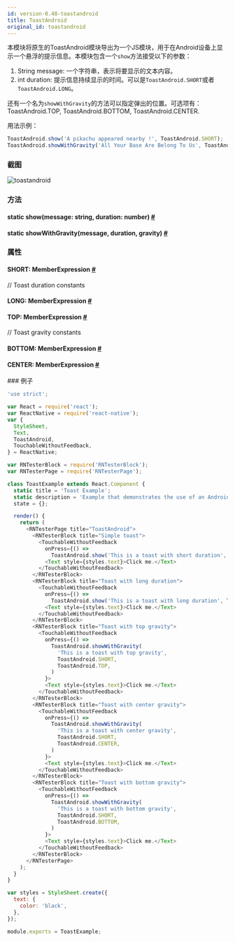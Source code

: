 ```yaml
---
id: version-0.48-toastandroid
title: ToastAndroid
original_id: toastandroid
---
```


本模块将原生的ToastAndroid模块导出为一个JS模块，用于在Android设备上显示一个悬浮的提示信息。本模块包含一个`show`方法接受以下的参数：

1. String message: 一个字符串，表示将要显示的文本内容。
2. int duration: 提示信息持续显示的时间。可以是`ToastAndroid.SHORT`或者`ToastAndroid.LONG`。

还有一个名为`showWithGravity`的方法可以指定弹出的位置。可选项有：ToastAndroid.TOP, ToastAndroid.BOTTOM, ToastAndroid.CENTER.

用法示例：  
```javascript
ToastAndroid.show('A pikachu appeared nearby !', ToastAndroid.SHORT);
ToastAndroid.showWithGravity('All Your Base Are Belong To Us', ToastAndroid.SHORT, ToastAndroid.CENTER);
```

### 截图
![toastandroid](/img/api/toastandroid.png)

### 方法


<div class="props">
	<div class="prop"><h4 class="propTitle"><a class="anchor" name="show"></a><span class="propType">static </span>show<span class="propType">(message: string, duration: number)</span> <a class="hash-link" href="#show">#</a></h4></div>
	<div class="prop"><h4 class="methodTitle"><a class="anchor" name="showwithgravity"></a><span class="methodType">static </span>showWithGravity<span class="methodType">(message, duration, gravity)</span> <a class="hash-link" href="#showwithgravity">#</a></h4></div>
</div>

### 属性

<div class="props"><div class="prop"><h4 class="propTitle"><a class="anchor" name="short"></a>SHORT<span class="propType">: MemberExpression</span> <a class="hash-link" href="#short">#</a></h4><div><p>// Toast duration constants</p></div></div><div class="prop"><h4 class="propTitle"><a class="anchor" name="long"></a>LONG<span class="propType">: MemberExpression</span> <a class="hash-link" href="#long">#</a></h4></div><div class="prop"><h4 class="propTitle"><a class="anchor" name="top"></a>TOP<span class="propType">: MemberExpression</span> <a class="hash-link" href="#top">#</a></h4><div><p>// Toast gravity constants</p></div></div><div class="prop"><h4 class="propTitle"><a class="anchor" name="bottom"></a>BOTTOM<span class="propType">: MemberExpression</span> <a class="hash-link" href="#bottom">#</a></h4></div><div class="prop"><h4 class="propTitle"><a class="anchor" name="center"></a>CENTER<span class="propType">: MemberExpression</span> <a class="hash-link" href="#center">#</a></h4></div></div>
### 例子

```javascript
'use strict';

var React = require('react');
var ReactNative = require('react-native');
var {
  StyleSheet,
  Text,
  ToastAndroid,
  TouchableWithoutFeedback,
} = ReactNative;

var RNTesterBlock = require('RNTesterBlock');
var RNTesterPage = require('RNTesterPage');

class ToastExample extends React.Component {
  static title = 'Toast Example';
  static description = 'Example that demonstrates the use of an Android Toast to provide feedback.';
  state = {};

  render() {
    return (
      <RNTesterPage title="ToastAndroid">
        <RNTesterBlock title="Simple toast">
          <TouchableWithoutFeedback
            onPress={() =>
              ToastAndroid.show('This is a toast with short duration', ToastAndroid.SHORT)}>
            <Text style={styles.text}>Click me.</Text>
          </TouchableWithoutFeedback>
        </RNTesterBlock>
        <RNTesterBlock title="Toast with long duration">
          <TouchableWithoutFeedback
            onPress={() =>
              ToastAndroid.show('This is a toast with long duration', ToastAndroid.LONG)}>
            <Text style={styles.text}>Click me.</Text>
          </TouchableWithoutFeedback>
        </RNTesterBlock>
        <RNTesterBlock title="Toast with top gravity">
          <TouchableWithoutFeedback
            onPress={() =>
              ToastAndroid.showWithGravity(
                'This is a toast with top gravity',
                ToastAndroid.SHORT,
                ToastAndroid.TOP,
              )
            }>
            <Text style={styles.text}>Click me.</Text>
          </TouchableWithoutFeedback>
        </RNTesterBlock>
        <RNTesterBlock title="Toast with center gravity">
          <TouchableWithoutFeedback
            onPress={() =>
              ToastAndroid.showWithGravity(
                'This is a toast with center gravity',
                ToastAndroid.SHORT,
                ToastAndroid.CENTER,
              )
            }>
            <Text style={styles.text}>Click me.</Text>
          </TouchableWithoutFeedback>
        </RNTesterBlock>
        <RNTesterBlock title="Toast with bottom gravity">
          <TouchableWithoutFeedback
            onPress={() =>
              ToastAndroid.showWithGravity(
                'This is a toast with bottom gravity',
                ToastAndroid.SHORT,
                ToastAndroid.BOTTOM,
              )
            }>
            <Text style={styles.text}>Click me.</Text>
          </TouchableWithoutFeedback>
        </RNTesterBlock>
      </RNTesterPage>
    );
  }
}

var styles = StyleSheet.create({
  text: {
    color: 'black',
  },
});

module.exports = ToastExample;
```